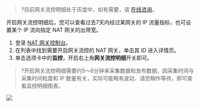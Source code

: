 >?目前网关流控明细处于灰度中，如有需要，请 [在线咨询](https://cloud.tencent.com/online-service?from=sales&source=PRESALE)。

开启网关流控明细后，您可以查看过去7天内经过某网关的 IP 流量指标，也可设置某个 IP 流向指定 NAT 网关的出带宽。
1. 登录 [NAT 网关控制台](https://console.cloud.tencent.com/vpc/nat?fromNav)。
2. 在列表中找到需要开启网关流控的 NAT 网关，单击其 ID 进入详情页。
3. 单击选项卡中的**监控**，开启右上角**网关流控明细**开关即可。
>?开启网关流控明细需要约5～6分钟来采集数据和发布数据，因采集时间与采集时间粒度和 IP 数量有关，实际可能略有波动，请您稍作等待，即可查看监控明细图表。
>
![](https://qcloudimg.tencent-cloud.cn/raw/dbe760f5e944ae5e917064fb215b6cc1.png)
